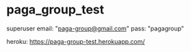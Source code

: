 # paga_group_test

superuser email: "paga-group@gmail.com"
pass: "pagagroup"

heroku: https://paga-group-test.herokuapp.com/
